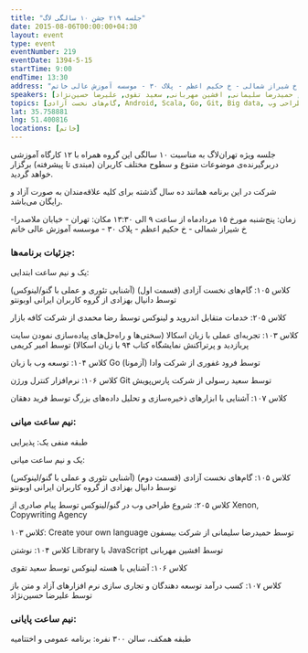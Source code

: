 ```yaml
---
title: "جلسه ۲۱۹ جشن ۱۰ سالگی لاگ"
date: 2015-08-06T00:00:00+04:30
layout: event
type: event
eventNumber: 219
eventDate: 1394-5-15
startTime: 9:00
endTime: 13:30
address: "تهران - خیابان ملاصدرا- خ شیراز شمالی - خ حکیم اعظم - پلاک ۳۰ - موسسه آموزش عالی خاتم"
speakers: [دانیال بهزادی, رضا محمدی, امیر کریمی, فرود غفوری, سعید رسولی, فرید دهقان, پیام صادری, حمیدرضا سلیمانی, افشین مهربانی, سعید تقوی, علیرضا حسین‌نژاد]
topics: [گام‌های نخست آزادی, Android, Scala, Go, Git, Big data, طراحی وب, Create Your Own Language, js, Kernel, کسب درآمد]
lat: 35.758881
lng: 51.400816
locations: [خاتم]
---
```

جلسه ویژه تهران‌لاگ به مناسبت ۱۰ سالگی این گروه همراه با ۱۲ کارگاه آموزشی دربرگیرنده‌ی موضوعات متنوع و سطوح مختلف کاربران (مبتدی تا پیشرفته) برگزار خواهد گردید.

شرکت در این برنامه همانند ده سال گذشته برای کلیه علاقه‌مندان به صورت آزاد و رایگان می‌باشد.

زمان: پنج‌شنبه مورخ ۱۵ مردادماه از ساعت ۹ الی ۱۳:۳۰
مکان: تهران - خیابان ملاصدرا- خ شیراز شمالی - خ حکیم اعظم - پلاک ۳۰ - موسسه آموزش عالی خاتم

### جزئیات برنامه‌ها:

یک و نیم ساعت ابتدایی:

کلاس ۱۰۵: گام‌های نخست آزادی (قسمت اول) (آشنایی تئوری و عملی با گنو/لینوکس) توسط دانیال بهزادی از گروه کاربران ایرانی اوبونتو

کلاس ۲۰۵: خدمات متقابل اندروید و لینوکس توسط رضا محمدی از شرکت کافه بازار

کلاس ۱۰۳: تجربه‌ای عملی با زبان اسکالا (سختی‌ها و راه‌حل‌های پیاده‌سازی نمودن سایت پربازدید و پرتراکنش نمایشگاه کتاب ۹۴ با زبان اسکالا) توسط امیر کریمی

کلاس ۱۰۴: توسعه وب با زبان Go توسط فرود غفوری از شرکت وادا (آزمونا)

کلاس ۱۰۶: نرم‌افزار کنترل ورژن Git توسط سعید رسولی از شرکت پارس‌پویش

کلاس ۱۰۷: آشنایی با ابزارهای ذخیره‌سازی و تحلیل داده‌های بزرگ توسط فرید دهقان

### نیم ساعت میانی:

طبقه منفی یک: پذیرایی

یک و نیم ساعت میانی:

کلاس ۱۰۵: گام‌های نخست آزادی (قسمت دوم) (آشنایی تئوری و عملی با گنو/لینوکس) توسط دانیال بهزادی از گروه کاربران ایرانی اوبونتو

کلاس ۲۰۵: شروع طراحی وب در گنو/لینوکس توسط پیام صادری از Xenon, Copywriting Agency

کلاس ۱۰۳: Create your own language توسط حمیدرضا سلیمانی از شرکت بیسفون

کلاس ۱۰۴: نوشتن Library با JavaScript توسط افشین مهربانی

کلاس ۱۰۶: آشنایی با هسته لینوکس توسط سعید تقوی

کلاس ۱۰۷: کسب درآمد توسعه دهندگان و تجاری سازی نرم افزارهای آزاد و متن باز توسط علیرضا حسین‌نژاد

### نیم ساعت پایانی:
طبقه همکف، سالن ۳۰۰ نفره: برنامه عمومی و اختتامیه